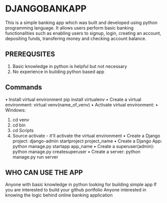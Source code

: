 # DJANGOBANKAPP
This is a simple banking app which was built and developed using python programming language. It allows users perform basic banking functionalities such as enabling users to signup, login, creating an account, depositing funds, transfering money and checking account balance.

## PREREQUSITES
1. Basic knowledge in python is helpful but not necessary
2. No experience in building python based app

## Commands
• Install virtual environment pip install virtualenv
• Create a virtual environment: virtual venv(name_of_venv)
• Activate virtual environment:
    • Windows:
1. cd venv
2. cd bin
3. cd Scripts
4. Source activate - it'll activate the virtual environment
• Create a Django project: django-admin startproject project_name
• Create a Django App: python manage.py startapp app_name
• Create a superuser(admin): python manage.py createsuperuser
• Create a server: python manage.py run server

## WHO CAN USE THE APP
Anyone with basic knowledge in python looking for building simple app
If you are interested to build your github portfolio
Anyone interested in knowing the logic behind online banking application
